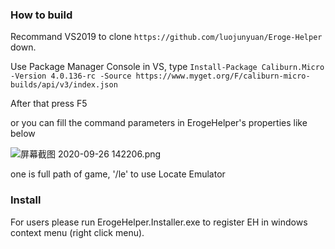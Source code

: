 
### How to build

Recommand VS2019 to clone `https://github.com/luojunyuan/Eroge-Helper` down.

Use Package Manager Console in VS, type `Install-Package Caliburn.Micro -Version 4.0.136-rc -Source https://www.myget.org/F/caliburn-micro-builds/api/v3/index.json `

After that press F5

or you can fill the command parameters in ErogeHelper's properties like below

![屏幕截图 2020-09-26 142206.png](https://i.loli.net/2020/09/26/eKrl8tziucgqLZE.png)

one is full path of game, '/le' to use Locate Emulator


### Install

For users please run ErogeHelper.Installer.exe to register EH in windows context menu (right click menu).
